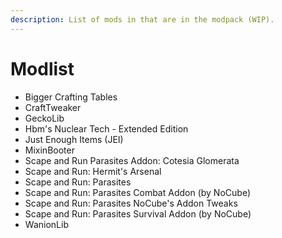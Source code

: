 ```yaml
---
description: List of mods in that are in the modpack (WIP).
---
```


# Modlist

* Bigger Crafting Tables
* CraftTweaker
* GeckoLib
* Hbm's Nuclear Tech - Extended Edition
* Just Enough Items (JEI)
* MixinBooter
* Scape and Run Parasites Addon: Cotesia Glomerata
* Scape and Run: Hermit's Arsenal
* Scape and Run: Parasites
* Scape and Run: Parasites Combat Addon (by NoCube)
* Scape and Run: Parasites NoCube's Addon Tweaks
* Scape and Run: Parasites Survival Addon (by NoCube)
* WanionLib
